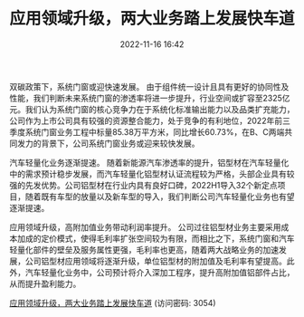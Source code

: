 ﻿---
title: 应用领域升级，两大业务踏上发展快车道
date: 2022-11-16 16:42
tags:
- 豪美新材
updated: 
---

双碳政策下，系统门窗或迎快速发展。
由于组件统一设计且具有更好的协同性及性能，我们判断未来系统门窗的渗透率将进一步提升，行业空间或扩容至2325亿元。我们认为系统门窗的核心竞争力在于系统化标准输出能力以及品类扩充能力，公司作为上市公司具有较强的资源整合能力，处于竞争的有利地位，2022年前三季度系统门窗业务工程中标量85.38万平方米，同比增长60.73%，在B、C两端共同发力的背景下，公司系统门窗业务或迎来较快发展。

汽车轻量化业务逐渐提速。
随着新能源汽车渗透率的提升，铝型材在汽车轻量化中的需求预计稳步发展，而汽车轻量化铝型材认证流程较为严格，头部企业具有较强的先发优势。公司铝型材在行业内具有良好口碑，2022H1导入32个新定点项目，随着既有车型的放量以及新车型的导入，我们判断公司汽车轻量化业务也有望逐渐提速。
<!-- more -->
应用领域升级，高附加值业务带动利润率提升。
公司过往铝型材业务主要采用成本加成的定价模式，使得毛利率扩张空间较为有限，而相比之下，系统门窗和汽车轻量化部件的壁垒及服务属性更强，毛利率也更高，随着两大战略业务的加速发展，公司铝型材应用领域将逐渐升级，单位铝型材的附加值及毛利率有望提高。此外，汽车轻量化业务中，公司预计将介入深加工程序，提升高附加值铝部件占比，从而提升盈利能力。

[应用领域升级，两大业务踏上发展快车道](https://url12.ctfile.com/f/3948612-724540212-4e5f09?p=3054)
(访问密码: 3054)

